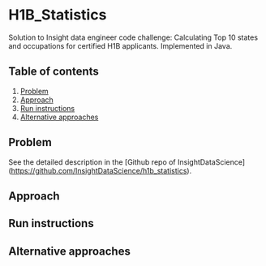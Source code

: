 # H1B_Statistics
Solution to Insight data engineer code challenge: Calculating Top 10 states and occupations for certified H1B applicants. Implemented in Java.

## Table of contents
1. [Problem](README.md##Problem)
2. [Approach](README.md##Approach)
3. [Run instructions](README.md##Run-instructions)
4. [Alternative approaches](README.md##Alternative-approaches)

## Problem

See the detailed description in the [Github repo of InsightDataScience] (https://github.com/InsightDataScience/h1b_statistics).

## Approach

## Run instructions

## Alternative approaches
